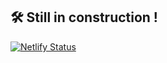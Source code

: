 ## 🛠  Still in construction !
[![Netlify Status](https://api.netlify.com/api/v1/badges/1e47c4bb-1243-49f1-83fe-8fd7b475700b/deploy-status)](https://app.netlify.com/sites/friendly-thompson-9ceb28/deploys)
